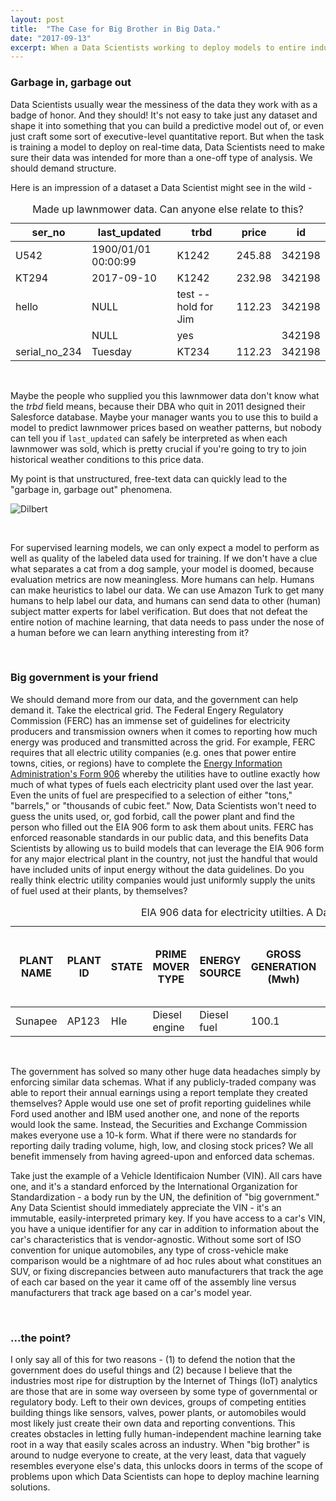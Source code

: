 ```yaml
---
layout: post
title:  "The Case for Big Brother in Big Data."
date: "2017-09-13"
excerpt: When a Data Scientists working to deploy models to entire industries or fleets should demand structure from their data. Big government, "big brother," what have you, can and should help us get to the next plateau when it comes to scaling machine learning applications beyond just one-off use cases and models.
---
```


### Garbage in, garbage out

Data Scientists usually wear the messiness of the data they work with as a badge of honor. And they should! It's not easy to take just any dataset and shape it into something that you can build a predictive model out of, or even just craft some sort of executive-level quantitative report. But when the task is training a model to deploy on real-time data, Data Scientists need to make sure their data was intended for more than a one-off type of analysis. We should demand structure.

Here is an impression of a dataset a Data Scientist might see in the wild -

<table>
  <caption>Made up lawnmower data. Can anyone else relate to this?</caption>
  <thead>
    <tr>
      <th>ser_no</th>
      <th>last_updated</th>
      <th>trbd</th>
      <th>price</th>
      <th>id</th>
    </tr>
  </thead>
  <tbody>
    <tr>
      <td>U542</td>
      <td>1900/01/01 00:00:99</td>
      <td>K1242</td>
      <td>245.88</td>
      <td>342198</td>
    </tr>
    <tr>
      <td>KT294</td>
      <td>2017-09-10</td>
      <td>K1242</td>
      <td>232.98</td>
      <td>342198</td>
    </tr>
    <tr>
      <td>hello</td>
      <td>NULL</td>
      <td>test -- hold for Jim</td>
      <td>112.23</td>
      <td>342198</td>
    </tr>
    <tr>
      <td></td>
      <td>NULL</td>
      <td>yes</td>
      <td></td>
      <td>342198</td>
    </tr>
    <tr>
      <td>serial_no_234</td>
      <td>Tuesday</td>
      <td>KT234</td>
      <td>112.23</td>
      <td>342198</td>
    </tr>
  </tbody>
</table>

<br>

Maybe the people who supplied you this lawnmower data don't know what the *trbd* field means, because their DBA who quit in 2011 designed their Salesforce database. Maybe your manager wants you to use this to build a model to predict lawnmower prices based on weather patterns, but nobody can tell you if `last_updated` can safely be interpreted as when each lawnmower was sold, which is pretty crucial if you're going to try to join historical weather conditions to this price data.

My point is that unstructured, free-text data can quickly lead to the "garbage in, garbage out" phenomena.

![Dilbert](http://alison.dbsdataprojects.com/wp-content/uploads/sites/82/2016/04/cartoon-metadata.png)	

<br>

For supervised learning models, we can only expect a model to perform as well as quality of the labeled data used for training. If we don't have a clue what separates a cat from a dog sample, your model is doomed, because evaluation metrics are now meaningless. More humans can help. Humans can make heuristics to label our data. We can use Amazon Turk to get many humans to help label our data, and humans can send data to other (human) subject matter experts for label verification. But does that not defeat the entire notion of machine learning, that data needs to pass under the nose of a human before we can learn anything interesting from it?

<br>

### Big government is your friend

We should demand more from our data, and the government can help demand it. Take the electrical grid. The Federal Engery Regulatory Commission (FERC) has an immense set of guidelines for electricity producers and transmission owners when it comes to reporting how much energy was produced and transmitted across the grid. For example, FERC requires that all electric utility companies (e.g. ones that power entire towns, cities, or regions) have to complete the [Energy Information Administration's Form 906](https://www.eia.gov/electricity/2008forms/906-923crosswalk.xls) whereby the utilities have to outline exactly how much of what types of fuels each electricity plant used over the last year. Even the units of fuel are prespecified to a selection of either "tons," "barrels," or "thousands of cubic feet." Now, Data Scientists won't need to guess the units used, or, god forbid, call the power plant and find the person who filled out the EIA 906 form to ask them about units. FERC has enforced reasonable standards in our public data, and this benefits Data Scientists by allowing us to build models that can leverage the EIA 906 form for any major electrical plant in the country, not just the handful that would have included units of input energy without the data guidelines. Do you really think electric utility companies would just uniformly supply the units of fuel used at their plants, by themselves?

<table>
  <caption>EIA 906 data for electricity utilties. A Data Scientist's dream.</caption>
  <thead>
    <tr>
      <th>PLANT NAME</th>
      <th>PLANT ID</th>
      <th>STATE</th>
      <th>PRIME MOVER TYPE</th>
      <th>ENERGY SOURCE</th>
      <th>GROSS GENERATION (Mwh)</th>
      <th>NET GENERATION (Mwh)</th>
      <th>UNITS (Tons, Barrels, or 1000s tons)</th>
      <th>STOCKS AT END OF PERIOD</th>
      <th>HEAT CONTENT PER UNIT OF FUEL (Million Btu)</th>
    </tr>
  </thead>
  <tbody>
    <tr>
      <td>Sunapee</td>
      <td>AP123</td>
      <td>HIe</td>
      <td>Diesel engine</td>
      <td>Diesel fuel</td>
      <td>100.1</td>
      <td>12.5</td>
      <td>Barrels</td>
      <td>34.1</td>
      <td>6832.22</td>
    </tr>
  </tbody>
</table>

<br>

The government has solved so many other huge data headaches simply by enforcing similar data schemas. What if any publicly-traded company was able to report their annual earnings using a report template they created themselves? Apple would use one set of profit reporting guidelines while Ford used another and IBM used another one, and none of the reports would look the same. Instead, the Securities and Exchange Commission makes everyone use a 10-k form. What if there were no standards for reporting daily trading volume, high, low, and closing stock prices? We all benefit immensely from having agreed-upon and enforced data schemas.

Take just the example of a Vehicle Identificaion Number (VIN). All cars have one, and it's a standard enforced by the International Organization for Standardization - a body run by the UN, the definition of "big government." Any Data Scientist should immediately appreciate the VIN - it's an immutable, easily-interpreted primary key. If you have access to a car's VIN, you have a unique identifier for any car in addition to information about the car's characteristics that is vendor-agnostic. Without some sort of ISO convention for unique automobiles, any type of cross-vehicle make comparison would be a nightmare of ad hoc rules about what constitues an SUV, or fixing discrepancies between auto manufacturers that track the age of each car based on the year it came off of the assembly line versus manufacturers that track age based on a car's model year.

<br>

### ...the point?

I only say all of this for two reasons - (1) to defend the notion that the government does do useful things and (2) because I believe that the industries most ripe for distruption by the Internet of Things (IoT) analytics are those that are in some way overseen by some type of governmental or regulatory body. Left to their own devices, groups of competing entities building things like sensors, valves, power plants, or automobiles would most likely just create their own data and reporting conventions. This creates obstacles in letting fully human-independent machine learning take root in a way that easily scales across an industry. When "big brother" is around to nudge everyone to create, at the very least, data that vaguely resembles everyone else's data, this unlocks doors in terms of the scope of problems upon which Data Scientists can hope to deploy machine learning solutions.








